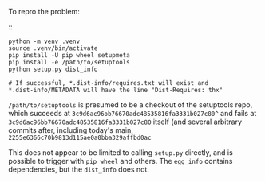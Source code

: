 To repro the problem:

::

    python -m venv .venv
    source .venv/bin/activate
    pip install -U pip wheel setupmeta
    pip install -e /path/to/setuptools
    python setup.py dist_info

    # If successful, *.dist-info/requires.txt will exist and
    *.dist-info/METADATA will have the line "Dist-Requires: thx"

`/path/to/setuptools` is presumed to be a checkout of the setuptools repo, which
succeeds at `3c9d6ac96bb76670adc48535816fa3331b027c80^` and fails at
`3c9d6ac96bb76670adc48535816fa3331b027c80` itself (and several arbitrary commits
after, including today's main, `2255e6366c70b9813d115ae0a0bba329affbd0ac`

This does not appear to be limited to calling `setup.py` directly, and is
possible to trigger with `pip wheel` and others.  The `egg_info` contains
dependencies, but the `dist_info` does not.
